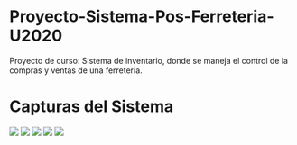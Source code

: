 # Proyecto-Sistema-Pos-Ferreteria-U2020
Proyecto de curso: Sistema de inventario, donde se maneja el control de la compras y ventas de una ferreteria.

# Capturas del Sistema

<img src="https://github.com/alexbob17/Proyecto-Sistema-Pos-Ferreteria-U2020/blob/main/Screenshot/Captura%20de%20pantalla%20(165).png?raw=true">

<img src="https://github.com/alexbob17/Proyecto-Sistema-Pos-Ferreteria-U2020/blob/main/Screenshot/Captura%20de%20pantalla%20(166).png?raw=true">

<img src="https://github.com/alexbob17/Proyecto-Sistema-Pos-Ferreteria-U2020/blob/main/Screenshot/Captura%20de%20pantalla%20(171).png?raw=true">

<img src="https://github.com/alexbob17/Proyecto-Sistema-Pos-Ferreteria-U2020/blob/main/Screenshot/Captura%20de%20pantalla%20(179).png?raw=true">

<img src="https://github.com/alexbob17/Proyecto-Sistema-Pos-Ferreteria-U2020/blob/main/Screenshot/Captura%20de%20pantalla%20(219).png?raw=true">




